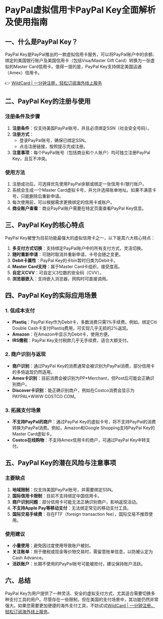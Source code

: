 # PayPal虚拟信用卡PayPal Key全面解析及使用指南

## 一、什么是PayPal Key？

PayPal Key是PayPal推出的一款虚拟信用卡服务，可以将PayPal账户中的余额、绑定的美国银行账户及美国信用卡（包括Visa/Master Gift Card）转换为一张虚拟的Master Card信用卡。值得一提的是，PayPal Key支持绑定美国运通（Amex）信用卡。

👉 [WildCard | 一分钟注册，轻松订阅海外线上服务](https://bbtdd.com/WildCard)

## 二、PayPal Key的注册与使用

### 注册条件及步骤
1. **注册条件**：仅支持美国PayPal账号，并且必须绑定SSN（社会安全号码）。
2. **注册方式**：
   - 登录PayPal账号，确保已绑定SSN。
   - 点击注册链接，按照提示完成注册。
3. **注意事项**：每个PayPal账号（包括商业和个人账户）均可独立注册PayPal Key，且互不冲突。

### 使用方法
1. 注册成功后，可选择优先使用PayPal余额或绑定一张信用卡/银行账户。
2. 系统会生成一个Master Card虚拟卡号，并允许选择账单地址。如果不满意卡号，只能删除后重新申请。
3. 每次使用前，可以根据需求更换绑定的信用卡或账户。
4. **商业账户查看**：商业PayPal账户需要在特定页面查看PayPal Key信息。

## 三、PayPal Key的核心特点

PayPal Key被誉为目前功能最强大的虚拟信用卡之一，以下是其六大核心特点：

1. **多支付方式切换**：支持绑定PayPal账户中的所有支付方式，灵活切换。
2. **随时重新申请**：可随时取消并重新申请，卡号会随之变更。
3. **Debit卡属性**：PayPal Key的卡bin暂时归类为Debit卡。
4. **Master Card支持**：属于Master Card卡组织，接受度高。
5. **自定义CVV**：可自定义3位数的安全码（CVV）。
6. **浏览器嵌入**：支持嵌入浏览器，网购时可直接调用。

## 四、PayPal Key的实际应用场景

### 1. 低成本支付
- **Plastiq**：PayPal Key作为Debit卡，多数消费只需1%手续费。例如，绑定Citi Double Cash卡支付Plastiq费用，可实现几乎无损的2%返现。
- **Amazon**：在Amazon中显示为Debit卡，使用方便。
- **IRS缴税**：PayPal Key支付税款几乎无手续费，适合大额支付。

### 2. 商户识别与返现
- **商户识别**：通过PayPal Key的消费通常会被识别为PayPal消费，部分信用卡的多倍返现仍然适用。
- **Amex卡识别**：目前消费会被识别为PP*Merchant，但Post后可能会正确识别商户。
- **Discover卡识别**：能正确识别商户，例如在Costco消费会显示为PAYPAL*WWW COSTCO COM。

### 3. 拓展支付场景
- **不支持PayPal的商户**：通过PayPal Key的虚拟卡号，将不支持PayPal的消费转换为PayPal消费。例如，Amazon和Google Shopping支持PayPal Key的Master Card虚拟卡。
- **Costco在线购物**：不支持Amex信用卡的商户，可通过PayPal Key中转支付。

## 五、PayPal Key的潜在风险与注意事项

### 主要缺点
1. **地域限制**：仅支持美国PayPal账号，并需要绑定SSN。
2. **国际信用卡限制**：目前不支持绑定中国信用卡。
3. **商户识别问题**：部分信用卡可能无法正确识别商户，影响返现活动。
4. **不支持Apple Pay等移动支付**：无法绑定常见的移动支付工具。
5. **国际交易手续费**：存在FTF（foreign transaction fee），国际交易不推荐使用。

### 使用建议
- **小量使用**：避免因过度使用导致账户被封。
- **关注账单**：用于缴税或现金等价物交易时，需留意账单信息，以防被认定为Cash Advance。
- **活跃账户**：长期不使用的PayPal账号可能被拒付，建议保持账户活跃。

## 六、总结

PayPal Key为用户提供了一种灵活、安全的虚拟支付方式，尤其适合需要切换多种支付工具的用户。尽管存在一些限制，但在美国的支付场景中，其功能仍然非常强大。如果您需要更加便捷的海外支付工具，不妨试试[WildCard | 一分钟注册，轻松订阅海外线上服务](https://bbtdd.com/WildCard)。